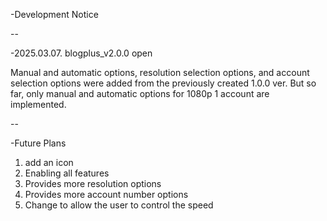 -Development Notice

--

-2025.03.07. blogplus_v2.0.0 open

Manual and automatic options, resolution selection options, and account selection options were added from the previously created 1.0.0 ver.
But so far, only manual and automatic options for 1080p 1 account are implemented.

--

-Future Plans

1. add an icon
2. Enabling all features
3. Provides more resolution options
4. Provides more account number options
5. Change to allow the user to control the speed


